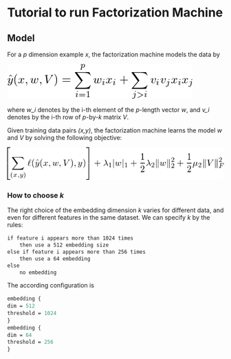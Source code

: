 # Tutorial to run Factorization Machine

## Model

For a *p* dimension example *x*, the factorization machine models the data by

![hat_y](hat_y.png)

where *w_i* denotes by the i-th element of the *p*-length vector *w*, and *v_i*
denotes by the i-th row of *p*-by-*k* matrix *V*.

Given training data pairs *(x,y)*, the factorization machine learns the model
*w* and *V* by solving the following objective:

<!-- \left[\sum_{(x,y)} \ell(\hat y(x,w,V), y)\right] + \lambda_1 |w|_1 + \frac{1}{2} \lambda_2
\|w\|_2^2 + \frac{1}{2} \mu_2 \|V\|_F^2 -->

![obj](obj.png)

### How to choose *k*

The right choice of the embedding dimension *k* varies for different data, and
even for different features in the same dataset. We can specify *k* by the
rules:

```
if feature i appears more than 1024 times
    then use a 512 embedding size
else if feature i appears more than 256 times
    then use a 64 embedding
else
    no embedding
```

The according configuration is

```proto
embedding {
dim = 512
threshold = 1024
}
embedding {
dim = 64
threshold = 256
}
```

